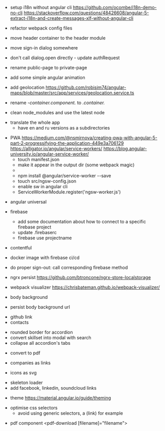 + setup i18n without angular cli
    https://github.com/ocombe/i18n-demo-no-cli
    https://stackoverflow.com/questions/48426608/angular-5-extract-i18n-and-create-messages-xlf-without-angular-cli

- refactor webpack config files

+ move header container to the header module

+ move sign-in dialog somewhere

+ don't call dialog.open directly - update authRequest

+ rename public-page to private-page

+ add some simple angular animation

+ add geolocation
    https://github.com/robisim74/angular-maps/blob/master/src/app/services/geolocation.service.ts

+ rename *-container.component.* to *.container.*

+ clean node_modules and use the latest node

- translate the whole app
    - have en and ru versions as a subdirectories

+ PWA
https://medium.com/@nsmirnova/creating-pwa-with-angular-5-part-2-progressifying-the-application-449e3a706129
https://alligator.io/angular/service-workers/
https://blog.angular-university.io/angular-service-worker/
    + touch manifest.json
    + make it appear in the output dir (some webpack magic)
    +  <link rel="manifest" href="manifest.json">
    + npm install @angular/service-worker --save
    + touch src/ngsw-config.json
    + enable sw in angular cli
    + ServiceWorkerModule.register('ngsw-worker.js') 

- angular universal

+ firebase
    - add some documentation about how to connect to a specific firebase project
    - update .firebaserc
    - firebase use projectname

+ contentful

- docker image with firebase ci/cd

+ do proper sign-out: call corresponding firebase method

+ ngrx persist
    https://github.com/btroncone/ngrx-store-localstorage

- webpack visualizer https://chrisbateman.github.io/webpack-visualizer/

+ body background
- persist body background url
+ github link
+ contacts
- rounded border for accordion
- convert skillset into modal with search 
- collapse all accordion's tabs
+ convert to pdf
- companies as links
+ icons as svg
- skeleton loader
- add facebook, linkedin, soundcloud links
+ theme
    https://material.angular.io/guide/theming
- optimise css selectors
    - avoid using generic selectors, a (link) for example 
    
+ pdf component <pdf-download [filename]="filename"><content/></pdf-download>
